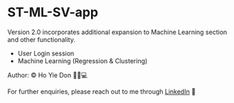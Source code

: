 # ST-ML-SV-app
Version 2.0 incorporates additional expansion to Machine Learning section and other functionality.

- User Login session
- Machine Learning (Regression & Clustering)

Author: ©️ Ho Yie Don 👩‍✈️💻

For further enquiries, please reach out to me through [LinkedIn](https://www.linkedin.com/in/yiedonho/) 📩
